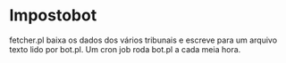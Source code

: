 # Impostobot

fetcher.pl baixa os dados dos v&aacute;rios tribunais e escreve para um arquivo texto lido por bot.pl. Um cron job roda bot.pl a cada meia hora.

